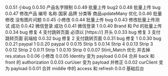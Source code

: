 0.0.51	小bug
0.0.50	产品名字限制
0.0.49	批量上传 bug2
0.0.48	批量上传 bug
0.0.47	修改产品 编号 名称 国家 品牌 分类等 商品updateMany 优化
0.0.46	批量修改 没有图片问题
0.0.45	小修改
0.0.44	批量上传 bug
0.0.43	修改批量上传测试 成功
0.0.42	微信登录 成功
0.0.41	微信登录 1
0.0.40	Brand 和 Pd 的批量上传
0.0.34 	bug 修复 4 支付跳转页面 必须以 [https://] 开头
0.0.33 	bug 修复 3 支付跳转页面 前端给
0.0.32 	bug 修复 2 支付跳转页面
0.0.31 	bug 修复 1
0.0.30 	bug
0.0.21 	paypal 1
0.0.20 	paypal 0
0.0.15 	Strip 5
0.0.14 	Strip 4
0.0.13 	Strip 3
0.0.12 	Strip 2
0.0.11 	Strip 1
0.0.10 	Strip 0
0.0.07 	Stint_Match 优化 并去掉 res.status
0.0.06 	小修改
0.0.05 	Identity 变为 payload
0.0.04 	合并 back 和 front 的 authorization
0.0.03 	curUser 变为 payload 并修正
0.0.02 	curClient 变为 payload
0.0.01 	合并 middle 中的 access 和 refresh
0.0.0 	基础后台